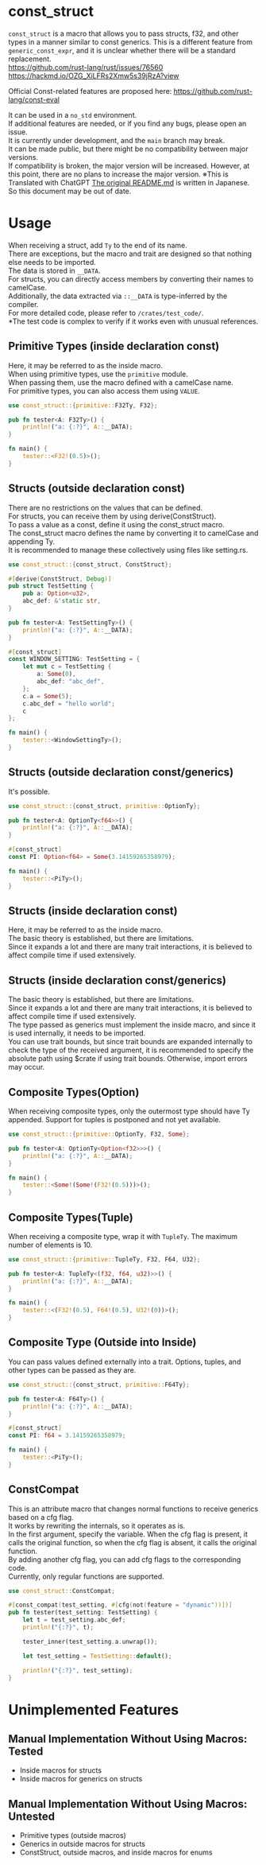 # const_struct
<!-- [![Latest version](https://img.shields.io/crates/v/bitflags.svg)](https://crates.io/crates/bitflags) -->
<!-- [![Documentation](https://docs.rs/bitflags/badge.svg)](https://docs.rs/bitflags) -->
<!-- ![License](https://img.shields.io/crates/l/bitflags.svg) -->

`const_struct` is a macro that allows you to pass structs, f32, and other types in a manner similar to const generics. This is a different feature from `generic_const_expr`, and it is unclear whether there will be a standard replacement.<br>
https://github.com/rust-lang/rust/issues/76560<br>
https://hackmd.io/OZG_XiLFRs2Xmw5s39jRzA?view<br>

Official Const-related features are proposed here:
https://github.com/rust-lang/const-eval<br>

It can be used in a `no_std` environment.<br>
If additional features are needed, or if you find any bugs, please open an issue.<br>
It is currently under development, and the `main` branch may break.<br>
It can be made public, but there might be no compatibility between major versions.<br>
If compatibility is broken, the major version will be increased. However, at this point, there are no plans to increase the major version.
※This is Translated with ChatGPT [The original README.md](README-ja.md) is written in Japanese.
So this document may be out of date.

# Usage
When receiving a struct, add `Ty` to the end of its name.<br>
There are exceptions, but the macro and trait are designed so that nothing else needs to be imported.<br>
The data is stored in `__DATA`.<br>
For structs, you can directly access members by converting their names to camelCase.<br>
Additionally, the data extracted via `::__DATA` is type-inferred by the compiler.<br>
For more detailed code, please refer to `/crates/test_code/`.<br>
*The test code is complex to verify if it works even with unusual references.

## Primitive Types (inside declaration const)
Here, it may be referred to as the inside macro.<br>
When using primitive types, use the `primitive` module.<br>
When passing them, use the macro defined with a camelCase name.<br>
For primitive types, you can also access them using `VALUE`.<br>

```rust
use const_struct::{primitive::F32Ty, F32};

pub fn tester<A: F32Ty>() {
    println!("a: {:?}", A::__DATA);
}

fn main() {
    tester::<F32!(0.5)>();
}
```

## Structs (outside declaration const)
There are no restrictions on the values that can be defined.<br>
For structs, you can receive them by using derive(ConstStruct).<br>
To pass a value as a const, define it using the const_struct macro.<br>
The const_struct macro defines the name by converting it to camelCase and appending Ty.<br>
It is recommended to manage these collectively using files like setting.rs.

```rust
use const_struct::{const_struct, ConstStruct};

#[derive(ConstStruct, Debug)]
pub struct TestSetting {
    pub a: Option<u32>,
    abc_def: &'static str,
}

pub fn tester<A: TestSettingTy>() {
    println!("a: {:?}", A::__DATA);
}

#[const_struct]
const WINDOW_SETTING: TestSetting = {
    let mut c = TestSetting {
        a: Some(0),
        abc_def: "abc_def",
    };
    c.a = Some(5);
    c.abc_def = "hello world";
    c
};

fn main() {
    tester::<WindowSettingTy>();
}
```

## Structs (outside declaration const/generics)
It's possible.<br>
```rust
use const_struct::{const_struct, primitive::OptionTy};

pub fn tester<A: OptionTy<f64>>() {
    println!("a: {:?}", A::__DATA);
}

#[const_struct]
const PI: Option<f64> = Some(3.14159265358979);

fn main() {
    tester::<PiTy>();
}
```

## Structs (inside declaration const)
Here, it may be referred to as the inside macro.<br>
The basic theory is established, but there are limitations.<br>
Since it expands a lot and there are many trait interactions, it is believed to affect compile time if used extensively.<br>

## Structs (inside declaration const/generics)
The basic theory is established, but there are limitations.<br>
Since it expands a lot and there are many trait interactions, it is believed to affect compile time if used extensively.<br>
The type passed as generics must implement the inside macro, and since it is used internally, it needs to be imported.<br>
You can use trait bounds, but since trait bounds are expanded internally to check the type of the received argument, it is recommended to specify the absolute path using $crate if using trait bounds. Otherwise, import errors may occur.<br>

## Composite Types(Option)
When receiving composite types, only the outermost type should have Ty appended.
Support for tuples is postponed and not yet available.
```rust
use const_struct::{primitive::OptionTy, F32, Some};

pub fn tester<A: OptionTy<Option<f32>>>() {
    println!("a: {:?}", A::__DATA);
}

fn main() {
    tester::<Some!(Some!(F32!(0.5)))>();
}
```

## Composite Types(Tuple)
When receiving a composite type, wrap it with `TupleTy`.
The maximum number of elements is 10.

```rust
use const_struct::{primitive::TupleTy, F32, F64, U32};

pub fn tester<A: TupleTy<(f32, f64, u32)>>() {
    println!("a: {:?}", A::__DATA);
}

fn main() {
    tester::<(F32!(0.5), F64!(0.5), U32!(0))>();
}
```

## Composite Type (Outside into Inside)
You can pass values defined externally into a trait. Options, tuples, and other types can be passed as they are.
```rust
use const_struct::{const_struct, primitive::F64Ty};

pub fn tester<A: F64Ty>() {
    println!("a: {:?}", A::__DATA);
}

#[const_struct]
const PI: f64 = 3.14159265358979;

fn main() {
    tester::<PiTy>();
}
```

## ConstCompat
This is an attribute macro that changes normal functions to receive generics based on a cfg flag.<br>
It works by rewriting the internals, so it operates as is.<br>
In the first argument, specify the variable.
When the cfg flag is present, it calls the original function, so when the cfg flag is absent, it calls the original function.<br>
By adding another cfg flag, you can add cfg flags to the corresponding code.<br>
Currently, only regular functions are supported.<br>

```rust
use const_struct::ConstCompat;

#[const_compat(test_setting, #[cfg(not(feature = "dynamic"))])]
pub fn tester(test_setting: TestSetting) {
    let t = test_setting.abc_def;
    println!("{:?}", t);

    tester_inner(test_setting.a.unwrap());

    let test_setting = TestSetting::default();

    println!("{:?}", test_setting);
}

```

# Unimplemented Features
## Manual Implementation Without Using Macros: Tested
- Inside macros for structs
- Inside macros for generics on structs

## Manual Implementation Without Using Macros: Untested
- Primitive types (outside macros)
- Generics in outside macros for structs
- ConstStruct, outside macros, and inside macros for enums
